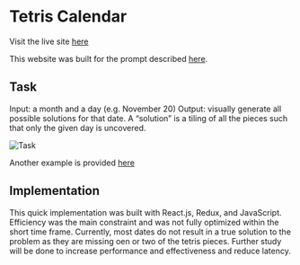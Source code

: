 # Tetris Calendar

Visit the live site [here]()

This website was built for the prompt described [here](https://paper.dropbox.com/doc/Basil-Front-End-Engineer-Interview-Question-o57ODZrRicGSpizdYsU3z).

## Task

Input: a month and a day (e.g. November 20)
Output: visually generate all possible solutions for that date. A “solution” is a tiling of all the pieces such that only the given day is uncovered.

![Task](https://ucbc29ceb74fc01b5b287a5ecd8c.previews.dropboxusercontent.com/p/thumb/ACEw7zBGCzDQMgf7QQXcLhUKZVL4xgtSqdtYwTNTSkL0Bq-PX_FoSliVmyH8KSg8UUxNdZjq4ldbAfbVnQHoIDiHeoIyq8oUtm7gEIvth6PNxalLxrAQhPCI-ZAZiSa195IGOSLLYQA03HPMB3kqRKyZqdBYQj43IDpYkj8LOpZrEHIf5e_onPc2hEyuVvg6UXMVoQNq82YRi5HdmM58f7uus0KZw812a6M2bzgPdaEBU5X-UpnA0B69cdKY9h6pvUF6S9-sRWZMcdlEIkKFkHoTM9ZOnxkZzO_88Trr75ZoMyaacV3JNyqQhCbY7vxegyLsg6hWz__NDo_T-mo23hqd_Fhw_woME1FFo6V9tO7a3ev2y03xvsvNjoLp7VWyZtJ-1dYoMb4bHftg4byS1LMH/p.png)

Another example is provided [here](https://www.dropbox.com/scl/fi/n01ir0xexx85ub7uiuvhm/Screen-Recording-2023-09-15-at-18.08.34.mov?rlkey=iu4m56w3agfxcblhd7pfqmayx&dl=0)

## Implementation

This quick implementation was built with React.js, Redux, and JavaScript. Efficiency was the main constraint and was not fully optimized within the short time frame. Currently, most dates do not result in a true solution to the problem as they are missing oen or two of the tetris pieces. Further study will be done to increase performance and effectiveness and reduce latency. 




